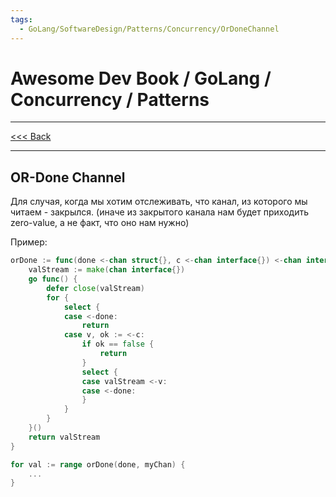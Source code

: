 ```yaml
---
tags:
  - GoLang/SoftwareDesign/Patterns/Concurrency/OrDoneChannel
---
```


# Awesome Dev Book / GoLang / Concurrency / Patterns

***
[<<< Back](awesome-dev-book/book/Язык%20Go/Конкурентность/Паттерны/INDEX.md)
***

## OR-Done Channel

Для случая, когда мы хотим отслеживать, что канал, из которого мы читаем - закрылся.
(иначе из закрытого канала нам будет приходить zero-value, а не факт, что оно нам нужно)

Пример: 

```go
orDone := func(done <-chan struct{}, c <-chan interface{}) <-chan interface{} {
	valStream := make(chan interface{})
	go func() {
		defer close(valStream)
		for {
			select {
			case <-done:
				return
			case v, ok := <-c:
				if ok == false {
					return
				}
				select {
				case valStream <-v:
				case <-done:
				}
			}
		}
	}()
	return valStream
}

for val := range orDone(done, myChan) {
	...
}

```

